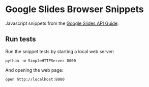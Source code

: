 # Google Slides Browser Snippets

Javascript snippets from the [Google Slides API Guide](https://developers.google.com/slides/how-tos/presentations).

## Run tests

Run the snippet tests by starting a local web server:

```
python -m SimpleHTTPServer 8000
```

And opening the web page:

```
open http://localhost:8000
```
